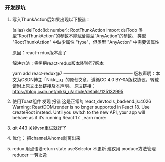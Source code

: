### 开发踩坑
1. 写入ThunkAction后如果出现以下报错：

   (alias) delTodo(id: number): RootThunkAction import delTodo 类型“RootThunkAction”的参数不能赋给类型“AnyAction”的参数。 类型 "RootThunkAction" 中缺少属性 "type"，但类型 "AnyAction" 中需要该属性

   原因：react-redux版本高了

   解决办法：需要把react-redux版本降到@7版本

   yarn add react-redux@7
   ————————————————
   版权声明：本文为CSDN博主「Nikki_u」的原创文章，遵循CC 4.0 BY-SA版权协议，转载请附上原文出处链接及本声明。
   原文链接：https://blog.csdn.net/nikki_u/article/details/125132995

2. 使用Toast组件 发现 报错 这是正常的
  react_devtools_backend.js:4026 Warning: ReactDOM.render is no longer supported in React 18. Use createRoot instead. Until you switch to the new API, your app will behave as if it's running React 17. Learn more: 

3. git 443 关掉vpn重试就好了
4. 优化： 把channel从home剥离出来
5. redux 用点语法return state useSelector 不更新 建议用 produce方法管理reducer 一劳永逸